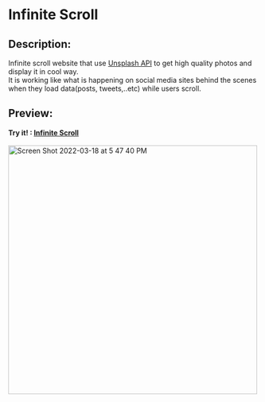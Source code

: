 <h1>Infinite Scroll</h1>
<h2>Description:</h2>
<p>Infinite scroll website that use <a href="https://unsplash.com/developers">Unsplash API</a> to get high quality photos and display it in cool way.<br>It is working like what is happening on social media sites behind the scenes when they load data(posts, tweets,..etc) while users scroll.</p>
<h2>Preview:</h2>
<strong>Try it! : <a href="https://a7madsam.github.io/Infinite-scroll/">Infinite Scroll</a></strong>
</br></br>
<img width="500" alt="Screen Shot 2022-03-18 at 5 47 40 PM" src="https://user-images.githubusercontent.com/63476270/159036224-f53365a6-64aa-41a1-8d4b-eb1aea0b35a7.png">

